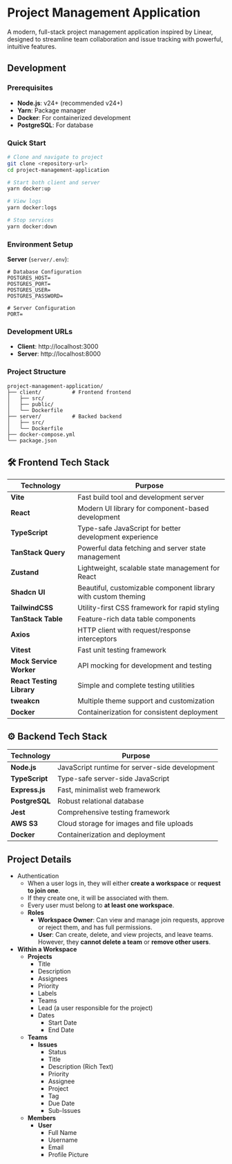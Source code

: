 # Project Management Application

A modern, full-stack project management application inspired by Linear, designed to streamline team collaboration and issue tracking with powerful, intuitive features.

## Development

### Prerequisites

- **Node.js**: v24+ (recommended v24+)
- **Yarn**: Package manager
- **Docker**: For containerized development
- **PostgreSQL**: For database

### Quick Start

```bash
# Clone and navigate to project
git clone <repository-url>
cd project-management-application

# Start both client and server
yarn docker:up

# View logs
yarn docker:logs

# Stop services
yarn docker:down
```

### Environment Setup

**Server** (`server/.env`):

```env
# Database Configuration
POSTGRES_HOST=
POSTGRES_PORT=
POSTGRES_USER=
POSTGRES_PASSWORD=

# Server Configuration
PORT=
```

### Development URLs

- **Client**: http://localhost:3000
- **Server**: http://localhost:8000

### Project Structure

```
project-management-application/
├── client/          # Frontend frontend
│   ├── src/
│   ├── public/
│   └── Dockerfile
├── server/          # Backed backend
│   ├── src/
│   └── Dockerfile
├── docker-compose.yml
└── package.json
```

## 🛠️ Frontend Tech Stack

| Technology                | Purpose                                                       |
| ------------------------- | ------------------------------------------------------------- |
| **Vite**                  | Fast build tool and development server                        |
| **React**                 | Modern UI library for component-based development             |
| **TypeScript**            | Type-safe JavaScript for better development experience        |
| **TanStack Query**        | Powerful data fetching and server state management            |
| **Zustand**               | Lightweight, scalable state management for React              |
| **Shadcn UI**             | Beautiful, customizable component library with custom theming |
| **TailwindCSS**           | Utility-first CSS framework for rapid styling                 |
| **TanStack Table**        | Feature-rich data table components                            |
| **Axios**                 | HTTP client with request/response interceptors                |
| **Vitest**                | Fast unit testing framework                                   |
| **Mock Service Worker**   | API mocking for development and testing                       |
| **React Testing Library** | Simple and complete testing utilities                         |
| **tweakcn**               | Multiple theme support and customization                      |
| **Docker**                | Containerization for consistent deployment                    |

## ⚙️ Backend Tech Stack

| Technology     | Purpose                                        |
| -------------- | ---------------------------------------------- |
| **Node.js**    | JavaScript runtime for server-side development |
| **TypeScript** | Type-safe server-side JavaScript               |
| **Express.js** | Fast, minimalist web framework                 |
| **PostgreSQL** | Robust relational database                     |
| **Jest**       | Comprehensive testing framework                |
| **AWS S3**     | Cloud storage for images and file uploads      |
| **Docker**     | Containerization and deployment                |

## Project Details

- Authentication
  - When a user logs in, they will either **create a workspace** or **request to join one**.
  - If they create one, it will be associated with them.
  - Every user must belong to **at least one workspace**.
  - **Roles**
    - **Workspace Owner**:
      Can view and manage join requests, approve or reject them, and has full permissions.
    - **User**:
      Can create, delete, and view projects, and leave teams.
      However, they **cannot delete a team** or **remove other users**.
- **Within a Workspace**
  - **Projects**
    - Title
    - Description
    - Assignees
    - Priority
    - Labels
    - Teams
    - Lead (a user responsible for the project)
    - Dates
      - Start Date
      - End Date
  - **Teams**
    - **Issues**
      - Status
      - Title
      - Description (Rich Text)
      - Priority
      - Assignee
      - Project
      - Tag
      - Due Date
      - Sub-Issues
  - **Members**
    - **User**
      - Full Name
      - Username
      - Email
      - Profile Picture
